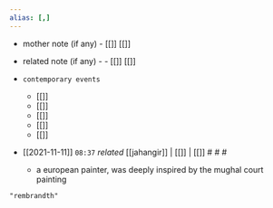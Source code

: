 ```yaml
---
alias: [,]
---
```

- mother note (if any)
		- [[]] [[]]
- related note (if any) -
		- [[]] [[]]
- `contemporary events`
	- [[]]
	- [[]]
	- [[]]
	- [[]]
	- [[]]

- [[2021-11-11]]  `08:37` _related_ [[jahangir]] | [[]] | [[]] # # #
	- a european painter, was deeply inspired by the mughal court painting

```query
"rembrandth"
```